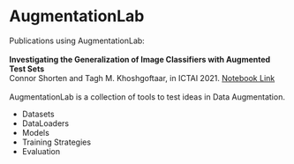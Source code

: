 # AugmentationLab
Publications using AugmentationLab: <br /><br />
<b>Investigating the Generalization of Image Classifiers with Augmented Test Sets</b><br />
Connor Shorten and Tagh M. Khoshgoftaar, in ICTAI 2021.
<a href = "https://github.com/CShorten/AugmentationZoo/blob/main/Notebooks/Investigating_Generalization.ipynb">Notebook Link</a>
<br /><br />
AugmentationLab is a collection of tools to test ideas in Data Augmentation.<br />
<ul>
  <li> Datasets </li>
  <li> DataLoaders </li>
  <li> Models </li>
  <li> Training Strategies </li>
  <li> Evaluation </li>
</ul>
